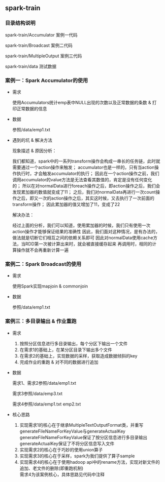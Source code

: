 ## spark-train

### 目录结构说明

  spark-train/Accumulator	案例一代码
  
  spark-train/Broadcast		案例二代码 
  
  spark-train/MultipleOutput	案例三代码
  
  spark-train/data		测试数据
  

### 案例一：Spark Accumulator的使用

* 需求

  使用Accumulators统计emp表中NULL出现的次数以及正常数据的条数 & 打印正常数据的信息

* 数据

  参照/data/emp1.txt

* 遇到的坑 & 解决方法

	现象描述 & 原因分析：
  
	我们都知道，spark中的一系列transform操作会构成一串长的任务链，此时就需要通过一个action操作来触发；
	accumulator也是一样的，只有当action操作执行时，才会触发accumulator的执行；
	因此在一个action操作之前，我们调用accumulator的value方法是无法查看其数值的，肯定是没有任何变化的；
	所以在对normalData进行foreach操作之后，即action操作之后，我们会发现累加器的数值就变成了11；
	之后，我们对normalData再进行一次count操作之后，即又一次的action操作之后，其实这时候，又去执行了一次前面的transform操作；
	因此累加器的值又增加了11，变成了22
	
  解决办法：
  
	经过上面的分析，我们可以知道，使用累加器的时候，我们只有使用一次action操作才能够保证结果的准确性
	因此，我们面对这种情况，是有办法的，做法就是切断它们相互之间的依赖关系即可
	因此对normalData使用cache方法，当RDD第一次被计算出来时，就会被直接缓存起来
	再调用时，相同的计算操作就不会再重新计算一遍

### 案例二：Spark Broadcast的使用

* 需求

  使用Spark实现mapjoin & commonjoin

* 数据

  参照/data/emp1.txt

### 案例三：多目录输出 & 作业重跑

* 需求

  1. 按照分区信息进行多目录输出，每个分区下输出一个文件  
  2. 在需求1的基础上，在某分区目录下输出多个文件
  3. 在需求2的基础上，实现数据的采样，获取造成数据倾斜的key  
  4. 完成作业的重跑 & 对不同的数据进行追加
  

* 数据
  
  需求1、需求2参照/data/emp1.txt
  
  需求3参照/data/emp3.txt
  
  需求4参照/data/emp1.txt emp2.txt
  

* 核心思路

  1. 实现需求1的核心在于继承MultipleTextOutputFormat类，并重写generateFileNameForKeyValue与generateActualKey  
     generateFileNameForKeyValue保证了按分区信息进行多目录输出   
     generateActualKey保证了不将分区信息写入文件    
  2. 实现需求2的核心在于巧妙的使用union算子 
  3. 实现需求3的核心在于采样，spark为我们提供了算子sample  
  4. 实现需求4的核心在于使用hadoop api中的rename方法，实现对新文件的追加、老文件的删除(即重跑机制)  
     需求4为该案例核心，具体思路见代码中注释
